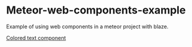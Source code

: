 # Meteor-web-components-example
Example of using web components in a meteor project with blaze.

[Colored text component](https://dev1an.github.io/Meteor-web-components-example/)
